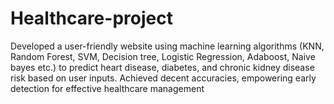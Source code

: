 # Healthcare-project
Developed a user-friendly website using machine learning algorithms (KNN, Random Forest, SVM, Decision tree, Logistic Regression, Adaboost, Naive bayes etc.) to predict heart disease, diabetes, and chronic kidney disease risk based on user inputs. Achieved decent accuracies, empowering early detection for effective healthcare management
